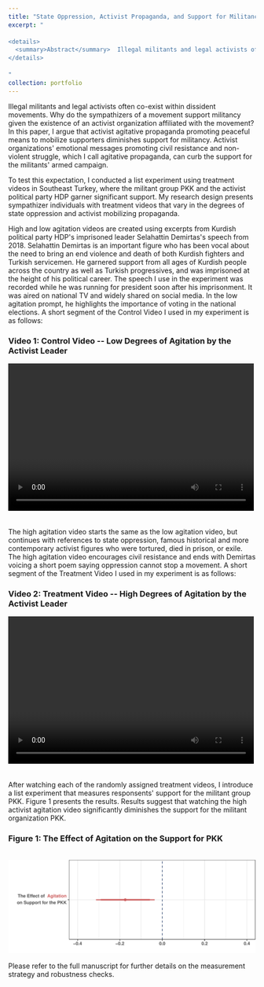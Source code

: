 ```yaml
---
title: "State Oppression, Activist Propaganda, and Support for Militancy"
excerpt: "

<details>
  <summary>Abstract</summary>  Illegal militants and legal activists often co-exist within dissident movements. Why do the sympathizers of a movement support militancy given the existence of an activist organization affiliated with the movement? In this paper, I argue that activist agitative propaganda promoting peaceful means to mobilize supporters diminishes support for militancy. Activist organizations' emotional messages promoting civil resistance and non-violent struggle, which I call agitative propaganda, can curb the support for the militants' armed campaign.
</details>

"
collection: portfolio
---
```

<!-- Google tag (gtag.js) -->
<script async src="https://www.googletagmanager.com/gtag/js?id=G-PKJS2WFZ01"></script>
<script>
  window.dataLayer = window.dataLayer || [];
  function gtag(){dataLayer.push(arguments);}
  gtag('js', new Date());

  gtag('config', 'G-PKJS2WFZ01');
</script>

Illegal militants and legal activists often co-exist within dissident movements. Why do the sympathizers of a movement support militancy given the existence of an activist organization affiliated with the movement? In this paper, I argue that activist agitative propaganda promoting peaceful means to mobilize supporters diminishes support for militancy. Activist organizations' emotional messages promoting civil resistance and non-violent struggle, which I call agitative propaganda, can curb the support for the militants' armed campaign. 

To test this expectation, I conducted a list experiment using treatment videos in Southeast Turkey, where the militant group PKK and the activist political party HDP garner significant support. My research design presents sympathizer individuals with treatment videos that vary in the degrees of state oppression and activist mobilizing propaganda. 

High and low agitation videos are created using excerpts from Kurdish political party HDP's imprisoned leader Selahattin Demirtas's speech from 2018. Selahattin Demirtas is an important figure who has been vocal about the need to bring an end violence and death of both Kurdish fighters and Turkish servicemen. He garnered support from all ages of Kurdish people across the country as well as Turkish progressives, and was imprisoned at the height of his political career. The speech I use in the experiment was recorded while he was running for president soon after his imprisonment. It was aired on national TV and widely shared on social media. In the low agitation prompt, he highlights the importance of voting in the national elections. A short segment of the Control Video I used in my experiment is as follows:


### Video 1: Control Video -- Low Degrees of Agitation by the Activist Leader
<video width="500px" height="300px" controls="controls"><source src="/images/agi_control.mp4" type="video/mp4"></video>

<br/>
The high agitation video starts the same as the low agitation video, but continues with references to state oppression, famous historical and more contemporary activist figures who were tortured, died in prison, or exile. The high agitation video encourages civil resistance and ends with Demirtas voicing a short poem saying oppression cannot stop a movement. A short segment of the Treatment Video I used in my experiment is as follows:


### Video 2: Treatment Video -- High Degrees of Agitation by the Activist Leader
<video width="500px" height="300px" controls="controls"><source src="/images/agi_treatment.mp4" type="video/mp4"></video>

<br/>
After watching each of the randomly assigned treatment videos, I introduce a list experiment that measures responsents' support for the militant group PKK. Figure 1 presents the results. Results suggest that watching the high activist agitation video significantly diminishes the support for the militant organization PKK. 

### Figure 1: The Effect of Agitation on the Support for PKK
<br/><img src='/images/agitation_results.pdf'>
 
Please refer to the full manuscript for further details on the measurement strategy and robustness checks.